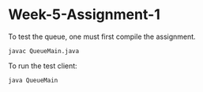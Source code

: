 # Week-5-Assignment-1
To test the queue, one must first compile the assignment.

```
javac QueueMain.java
```

To run the test client:

```
java QueueMain
```
